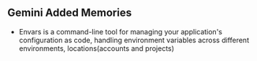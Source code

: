 ## Gemini Added Memories
- Envars is a command-line tool for managing your application's configuration as code, handling
  environment variables across different environments, locations(accounts and projects)
